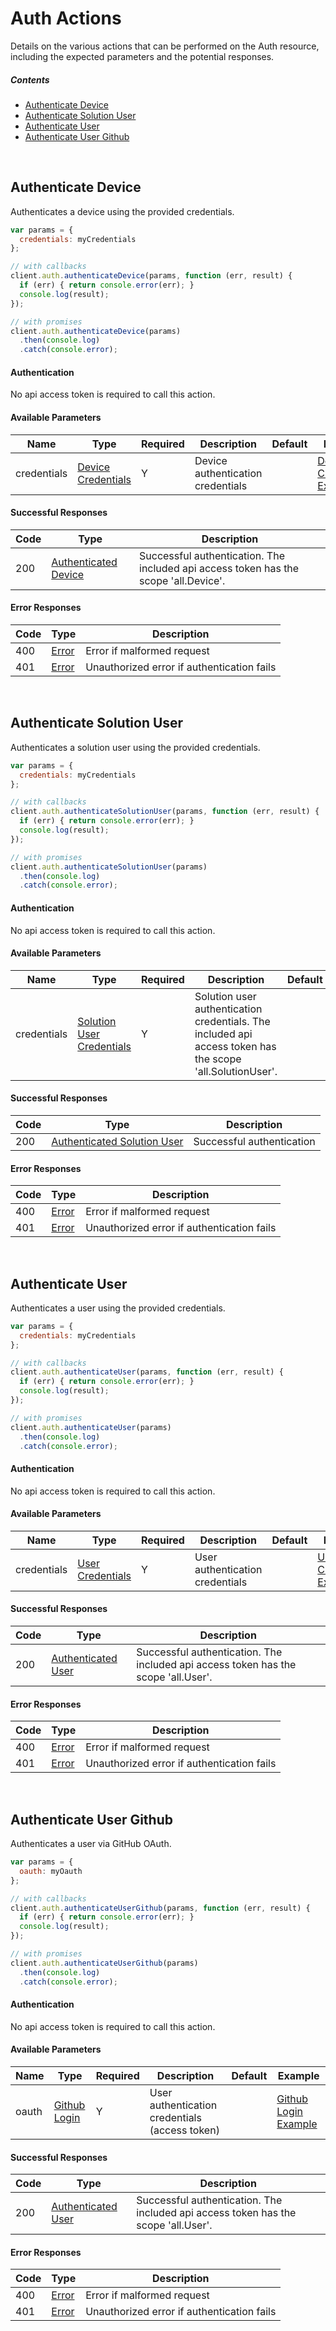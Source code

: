# Auth Actions

Details on the various actions that can be performed on the
Auth resource, including the expected
parameters and the potential responses.

##### Contents

*   [Authenticate Device](#authenticate-device)
*   [Authenticate Solution User](#authenticate-solution-user)
*   [Authenticate User](#authenticate-user)
*   [Authenticate User Github](#authenticate-user-github)

<br/>

## Authenticate Device

Authenticates a device using the provided credentials.

```javascript
var params = {
  credentials: myCredentials
};

// with callbacks
client.auth.authenticateDevice(params, function (err, result) {
  if (err) { return console.error(err); }
  console.log(result);
});

// with promises
client.auth.authenticateDevice(params)
  .then(console.log)
  .catch(console.error);
```

#### Authentication
No api access token is required to call this action.

#### Available Parameters

| Name | Type | Required | Description | Default | Example |
| ---- | ---- | -------- | ----------- | ------- | ------- |
| credentials | [Device Credentials](_schemas.md#device-credentials) | Y | Device authentication credentials |  | [Device Credentials Example](_schemas.md#device-credentials-example) |

#### Successful Responses

| Code | Type | Description |
| ---- | ---- | ----------- |
| 200 | [Authenticated Device](_schemas.md#authenticated-device) | Successful authentication. The included api access token has the scope &#x27;all.Device&#x27;. |

#### Error Responses

| Code | Type | Description |
| ---- | ---- | ----------- |
| 400 | [Error](_schemas.md#error) | Error if malformed request |
| 401 | [Error](_schemas.md#error) | Unauthorized error if authentication fails |

<br/>

## Authenticate Solution User

Authenticates a solution user using the provided credentials.

```javascript
var params = {
  credentials: myCredentials
};

// with callbacks
client.auth.authenticateSolutionUser(params, function (err, result) {
  if (err) { return console.error(err); }
  console.log(result);
});

// with promises
client.auth.authenticateSolutionUser(params)
  .then(console.log)
  .catch(console.error);
```

#### Authentication
No api access token is required to call this action.

#### Available Parameters

| Name | Type | Required | Description | Default | Example |
| ---- | ---- | -------- | ----------- | ------- | ------- |
| credentials | [Solution User Credentials](_schemas.md#solution-user-credentials) | Y | Solution user authentication credentials. The included api access token has the scope &#x27;all.SolutionUser&#x27;. |  | [Solution User Credentials Example](_schemas.md#solution-user-credentials-example) |

#### Successful Responses

| Code | Type | Description |
| ---- | ---- | ----------- |
| 200 | [Authenticated Solution User](_schemas.md#authenticated-solution-user) | Successful authentication |

#### Error Responses

| Code | Type | Description |
| ---- | ---- | ----------- |
| 400 | [Error](_schemas.md#error) | Error if malformed request |
| 401 | [Error](_schemas.md#error) | Unauthorized error if authentication fails |

<br/>

## Authenticate User

Authenticates a user using the provided credentials.

```javascript
var params = {
  credentials: myCredentials
};

// with callbacks
client.auth.authenticateUser(params, function (err, result) {
  if (err) { return console.error(err); }
  console.log(result);
});

// with promises
client.auth.authenticateUser(params)
  .then(console.log)
  .catch(console.error);
```

#### Authentication
No api access token is required to call this action.

#### Available Parameters

| Name | Type | Required | Description | Default | Example |
| ---- | ---- | -------- | ----------- | ------- | ------- |
| credentials | [User Credentials](_schemas.md#user-credentials) | Y | User authentication credentials |  | [User Credentials Example](_schemas.md#user-credentials-example) |

#### Successful Responses

| Code | Type | Description |
| ---- | ---- | ----------- |
| 200 | [Authenticated User](_schemas.md#authenticated-user) | Successful authentication. The included api access token has the scope &#x27;all.User&#x27;. |

#### Error Responses

| Code | Type | Description |
| ---- | ---- | ----------- |
| 400 | [Error](_schemas.md#error) | Error if malformed request |
| 401 | [Error](_schemas.md#error) | Unauthorized error if authentication fails |

<br/>

## Authenticate User Github

Authenticates a user via GitHub OAuth.

```javascript
var params = {
  oauth: myOauth
};

// with callbacks
client.auth.authenticateUserGithub(params, function (err, result) {
  if (err) { return console.error(err); }
  console.log(result);
});

// with promises
client.auth.authenticateUserGithub(params)
  .then(console.log)
  .catch(console.error);
```

#### Authentication
No api access token is required to call this action.

#### Available Parameters

| Name | Type | Required | Description | Default | Example |
| ---- | ---- | -------- | ----------- | ------- | ------- |
| oauth | [Github Login](_schemas.md#github-login) | Y | User authentication credentials (access token) |  | [Github Login Example](_schemas.md#github-login-example) |

#### Successful Responses

| Code | Type | Description |
| ---- | ---- | ----------- |
| 200 | [Authenticated User](_schemas.md#authenticated-user) | Successful authentication. The included api access token has the scope &#x27;all.User&#x27;. |

#### Error Responses

| Code | Type | Description |
| ---- | ---- | ----------- |
| 400 | [Error](_schemas.md#error) | Error if malformed request |
| 401 | [Error](_schemas.md#error) | Unauthorized error if authentication fails |
